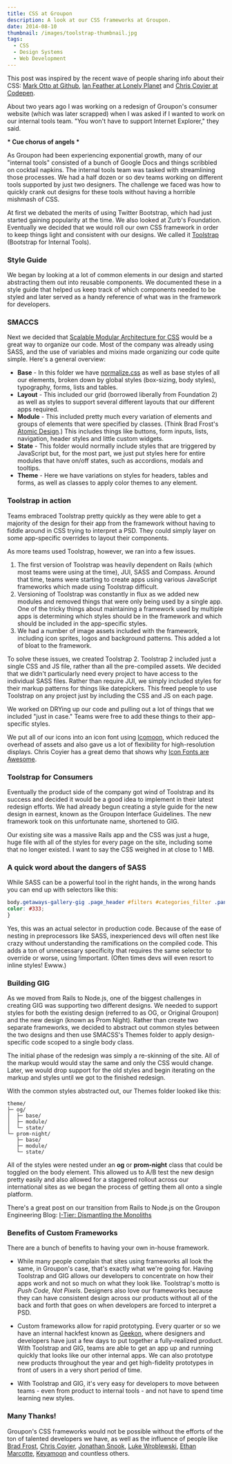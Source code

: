 ```yaml
---
title: CSS at Groupon
description: A look at our CSS frameworks at Groupon.
date: 2014-08-10
thumbnail: /images/toolstrap-thumbnail.jpg
tags:
  - CSS
  - Design Systems
  - Web Development
---
```

This post was inspired by the recent wave of people sharing info about their CSS: [Mark Otto at Github](http://markdotto.com/2014/07/23/githubs-css/), [Ian Feather at Lonely Planet](http://ianfeather.co.uk/css-at-lonely-planet/) and [Chris Coyier at Codepen](http://codepen.io/chriscoyier/blog/codepens-css).

About two years ago I was working on a redesign of Groupon's consumer website (which was later scrapped) when I was asked if I wanted to work on our internal tools team. "You won't have to support Internet Explorer," they said.

**\* Cue chorus of angels \***

As Groupon had been experiencing exponential growth, many of our "internal tools" consisted of a bunch of Google Docs and things scribbled on cocktail napkins. The internal tools team was tasked with streamlining those processes. We had a half dozen or so dev teams working on different tools supported by just two designers. The challenge we faced was how to quickly crank out designs for these tools without having a horrible mishmash of CSS.

At first we debated the merits of using Twitter Bootstrap, which had just started gaining popularity at the time. We also looked at Zurb's Foundation. Eventually we decided that we would roll our own CSS framework in order to keep things light and consistent with our designs. We called it [Toolstrap](https://speakerdeck.com/peruvianidol/toolstrap-a-css-framework-for-groupon-internal-tools) (Bootstrap for Internal Tools).

<h3 class="ma-heading-3">Style Guide</h3>

We began by looking at a lot of common elements in our design and started abstracting them out into reusable components. We documented these in a style guide that helped us keep track of which components needed to be styled and later served as a handy reference of what was in the framework for developers.

<h3 class="ma-heading-3">SMACCS</h3>

Next we decided that [Scalable Modular Architecture for CSS](https://smacss.com/) would be a great way to organize our code. Most of the company was already using SASS, and the use of variables and mixins made organizing our code quite simple. Here's a general overview:

* **Base** - In this folder we have [normalize.css](http://necolas.github.io/normalize.css/) as well as base styles of all our elements, broken down by global styles (box-sizing, body styles), typography, forms, lists and tables.
* **Layout** - This included our grid (borrowed liberally from Foundation 2) as well as styles to support several different layouts that our different apps required.
* **Module** - This included pretty much every variation of elements and groups of elements that were specified by classes. (Think Brad Frost's [Atomic Design](http://bradfrostweb.com/blog/post/atomic-web-design/).) This includes things like buttons, form inputs, lists, navigation, header styles and little custom widgets.
* **State** - This folder would normally include styles that are triggered by JavaScript but, for the most part, we just put styles here for entire modules that have on/off states, such as accordions, modals and tooltips.
* **Theme** - Here we have variations on styles for headers, tables and forms, as well as classes to apply color themes to any element.

<h3 class="ma-heading-3">Toolstrap in action</h3>

Teams embraced Toolstrap pretty quickly as they were able to get a majority of the design for their app from the framework without having to fiddle around in CSS trying to interpret a PSD. They could simply layer on some app-specific overrides to layout their components.

As more teams used Toolstrap, however, we ran into a few issues.

1. The first version of Toolstrap was heavily dependent on Rails (which most teams were using at the time), JUI, SASS and Compass. Around that time, teams were starting to create apps using various JavaScript frameworks which made using Toolstrap difficult.
2. Versioning of Toolstrap was constantly in flux as we added new modules and removed things that were only being used by a single app. One of the tricky things about maintaining a framework used by multiple apps is determining which styles should be in the framework and which should be included in the app-specific styles.
3. We had a number of image assets included with the framework, including icon sprites, logos and background patterns. This added a lot of bloat to the framework.

To solve these issues, we created Toolstrap 2. Toolstrap 2 included just a single CSS and JS file, rather than all the pre-compiled assets. We decided that we didn't particularly need every project to have access to the individual SASS files. Rather than require JUI, we simply included styles for their markup patterns for things like datepickers. This freed people to use Toolstrap on any project just by including the CSS and JS on each page.

We worked on DRYing up our code and pulling out a lot of things that we included "just in case." Teams were free to add these things to their app-specific styles.

We put all of our icons into an icon font using [Icomoon](https://icomoon.io/), which reduced the overhead of assets and also gave us a lot of flexibility for high-resolution displays. Chris Coyier has a great demo that shows why [Icon Fonts are Awesome](http://css-tricks.com/examples/IconFont/).

<h3 class="ma-heading-3">Toolstrap for Consumers</h3>

Eventually the product side of the company got wind of Toolstrap and its success and decided it would be a good idea to implement in their latest redesign efforts. We had already begun creating a style guide for the new design in earnest, known as the Groupon Interface Guidelines. The new framework took on this unfortunate name, shortened to GIG.

Our existing site was a massive Rails app and the CSS was just a huge, huge file with all of the styles for every page on the site, including some that no longer existed. I want to say the CSS weighed in at close to 1 MB.

<h3 class="ma-heading-3">A quick word about the dangers of SASS</h3>

While SASS can be a powerful tool in the right hands, in the wrong hands you can end up with selectors like this:

```scss
body.getaways-gallery-gig .page_header #filters #categories_filter .pane .categories_container .categories ul li.selectBox-selected a {
color: #333;
}
```

Yes, this was an actual selector in production code. Because of the ease of nesting in preprocessors like SASS, inexperienced devs will often nest like crazy without understanding the ramifications on the compiled code. This adds a ton of unnecessary specificity that requires the same selector to override or worse, using !important. (Often times devs will even resort to inline styles! Ewww.)

<h3 class="ma-heading-3">Building GIG</h3>

As we moved from Rails to Node.js, one of the biggest challenges in creating GIG was supporting two different designs. We needed to support styles for both the existing design (referred to as OG, or Original Groupon) and the new design (known as Prom Night). Rather than create two separate frameworks, we decided to abstract out common styles between the two designs and then use SMACSS's Themes folder to apply design-specific code scoped to a single body class.

The initial phase of the redesign was simply a re-skinning of the site. All of the markup would would stay the same and only the CSS would change. Later, we would drop support for the old styles and begin iterating on the markup and styles until we got to the finished redesign.

With the common styles abstracted out, our Themes folder looked like this:

```text
theme/
├─ og/
│  ├─ base/
│  ├─ module/
│  └─ state/
└─ prom-night/
   ├─ base/
   ├─ module/
   └─ state/
```

All of the styles were nested under an **og** or **prom-night** class that could be toggled on the body element. This allowed us to A/B test the new design pretty easily and also allowed for a staggered rollout across our international sites as we began the process of getting them all onto a single platform.

There's a great post on our transition from Rails to Node.js on the Groupon Engineering Blog: [I-Tier: Dismantling the Monoliths](https://engineering.groupon.com/2013/misc/i-tier-dismantling-the-monoliths/)

<h3 class="ma-heading-3">Benefits of Custom Frameworks</h3>

There are a bunch of benefits to having your own in-house framework.

* While many people complain that sites using frameworks all look the same, in Groupon's case, that's exactly what we're going for. Having Toolstrap and GIG allows our developers to concentrate on how their apps work and not so much on what they look like. Toolstrap's motto is *Push Code, Not Pixels*. Designers also love our frameworks because they can have consistent design across our products without all of the back and forth that goes on when developers are forced to interpret a PSD.

* Custom frameworks allow for rapid prototyping. Every quarter or so we have an internal hackfest known as [Geekon](https://engineering.groupon.com/2013/misc/bottoms-up-innovation-groupon-hosts-geekon-first-internal-tech-conference/), where designers and developers have just a few days to put together a fully-realized product. With Toolstrap and GIG, teams are able to get an app up and running quickly that looks like our other internal apps. We can also prototype new products throughout the year and get high-fidelity prototypes in front of users in a very short period of time.  

* With Toolstrap and GIG, it's very easy for developers to move between teams - even from product to internal tools - and not have to spend time learning new styles.  

<h3 class="ma-heading-3">Many Thanks!</h3>

Groupon's CSS frameworks would not be possible without the efforts of the ton of talented developers we have, as well as the influence of people like [Brad Frost](http://bradfrostweb.com/), [Chris Coyier](http://chriscoyier.net/), [Jonathan Snook](http://snook.ca/), [Luke Wroblewski](http://www.lukew.com/), [Ethan Marcotte](http://ethanmarcotte.com/), [Keyamoon](http://keyamoon.com/) and countless others.